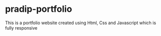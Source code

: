# pradip-portfolio
This is a portfolio website created using Html, Css and Javascript which is fully responsive 
